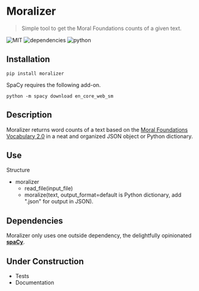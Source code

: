 # Moralizer
> Simple tool to get the Moral Foundations counts of a given text. 

![MIT](https://img.shields.io/dub/l/vibe-d.svg?style=flat-square)
![dependencies](https://img.shields.io/david/expressjs/express.svg?style=flat-square)
![python](https://img.shields.io/badge/python-3.6%2C3.7-blue.svg?style=flat-square)

## Installation
```shell
pip install moralizer
```
SpaCy requires the following add-on.
```shell
python -m spacy download en_core_web_sm
```
## Description 
Moralizer returns word counts of a text based on the [Moral Foundations Vocabulary 2.0](https://osf.io/ezn37/) in a neat and organized JSON object or Python dictionary.

## Use
Structure
- moralizer
  - read_file(input_file)
  - moralize(text, output_format=default is Python dictionary, add ".json" for output in JSON).


## Dependencies
Moralizer only uses one outside dependency, the delightfully opinionated [**spaCy**](https://spacy.io/).

## Under Construction 
- Tests
- Documentation